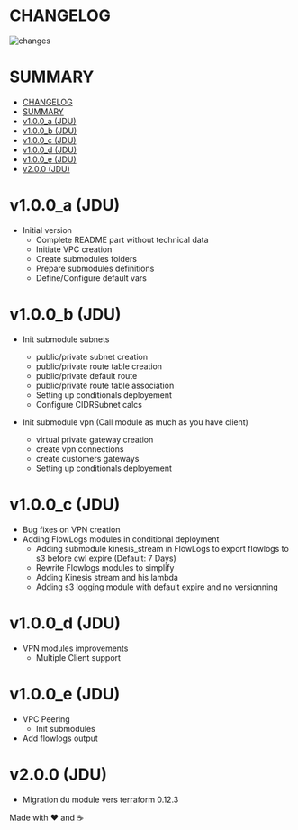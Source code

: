 # CHANGELOG

![changes](https://ageless-fitness.com/wp-content/uploads/2015/09/change.jpg "changes")

# SUMMARY

- [CHANGELOG](#changelog)
- [SUMMARY](#summary)
- [v1.0.0_a (JDU)](#v100a-jdu)
- [v1.0.0_b (JDU)](#v100b-jdu)
- [v1.0.0_c (JDU)](#v100c-jdu)
- [v1.0.0_d (JDU)](#v100d-jdu)
- [v1.0.0_e (JDU)](#v100e-jdu)
- [v2.0.0 (JDU)](#v200-jdu)


# v1.0.0_a (JDU)
 - Initial version
    - Complete README part without technical data
    - Initiate VPC creation
    - Create submodules folders
    - Prepare submodules definitions
    - Define/Configure default vars

# v1.0.0_b (JDU)
 - Init submodule subnets
    - public/private subnet creation
    - public/private route table creation
    - public/private default route
    - public/private route table association
    - Setting up conditionals deployement
    - Configure CIDRSubnet calcs

 - Init submodule vpn (Call module as much as you have client)
    - virtual private gateway creation
    - create vpn connections
    - create customers gateways
    - Setting up conditionals deployement

# v1.0.0_c (JDU)
 - Bug fixes on VPN creation
 - Adding FlowLogs modules in conditional deployment
    - Adding submodule kinesis_stream in FlowLogs to export flowlogs to s3 before cwl expire (Default: 7 Days)
    - Rewrite Flowlogs modules to simplify
    - Adding Kinesis stream and his lambda
    - Adding s3 logging module with default expire and no versionning
  
# v1.0.0_d (JDU)
 - VPN modules improvements
    - Multiple Client support

# v1.0.0_e (JDU)
 - VPC Peering
    - Init submodules
 - Add flowlogs output 

# v2.0.0 (JDU)
 - Migration du module vers terraform 0.12.3

Made with :heart: and :coffee:


